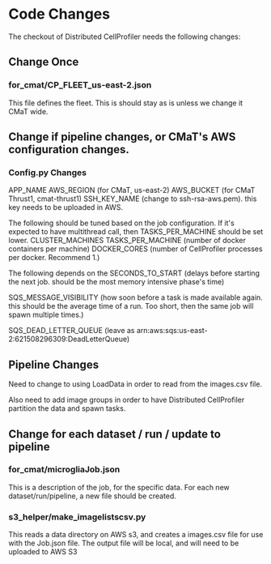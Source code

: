 # Code Changes #

The checkout of Distributed CellProfiler needs the following changes:

## Change Once ##

### for_cmat/CP_FLEET_us-east-2.json ###

This file defines the fleet.  This is should stay as is unless we change it CMaT wide.


## Change if pipeline changes, or CMaT's AWS configuration changes. ##

### Config.py Changes ###
APP_NAME
AWS_REGION (for CMaT, us-east-2)
AWS_BUCKET (for CMaT Thrust1, cmat-thrust1)
SSH_KEY_NAME (change to ssh-rsa-aws.pem).  this key needs to be uploaded in AWS.

The following should be tuned based on the job configuration.  If it's expected to have multithread call, then TASKS_PER_MACHINE should be set lower.
CLUSTER_MACHINES
TASKS_PER_MACHINE  (number of docker containers per machine)
DOCKER_CORES  (number of CellProfiler processes per docker.  Recommend 1.)

The following depends on the 
SECONDS_TO_START (delays before starting the next job.  should be the most memory intensive phase's time)

SQS_MESSAGE_VISIBILITY (how soon before a task is made available again.  this should be the average time of a run.  Too short, then the same job will spawn multiple times.)

SQS_DEAD_LETTER_QUEUE (leave as arn:aws:sqs:us-east-2:621508296309:DeadLetterQueue)

## Pipeline Changes ##

Need to change to using LoadData in order to read from the images.csv file.

Also need to add image groups in order to have Distributed CellProfiler partition the data and spawn tasks.


## Change for each dataset / run / update to pipeline ##

### for_cmat/microgliaJob.json ###

This is a description of the job, for the specific data.  For each new dataset/run/pipeline, a new file should be created.

### s3_helper/make_imagelistscsv.py ###

This reads a data directory on AWS s3, and creates a images.csv file for use with the Job.json file.  The output file will be local, and will need to be uploaded to AWS S3

